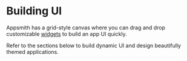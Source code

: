 # Building UI

Appsmith has a grid-style canvas where you can drag and drop customizable [widgets](/reference/widgets) to build an app UI quickly.

Refer to the sections below to build dynamic UI and design beautifully themed applications.


